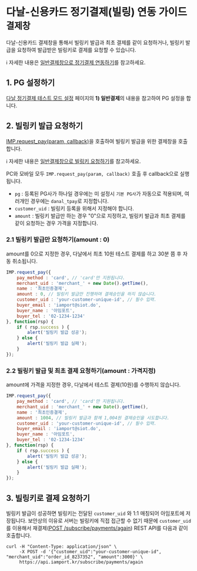 # 다날-신용카드 정기결제(빌링) 연동 가이드 `결제창`

다날-신용카드 결제창을 통해서 빌링키 발급과 최초 결제를 같이 요청하거나, 빌링키 발급을 요청하여 발급받은 빌링키로 결제를 요청할 수 있습니다.<Br />

ℹ️ 자세한 내용은 [일반결제창으로 정기결제 연동하기](https://docs.iamport.kr/implementation/subscription?lang=ko#issue-billing-b)를 참고하세요.


## 1. PG 설정하기  

<a href="https://guide.iamport.kr/4b665e59-9e49-4759-9515-e18288f0ba9d" target="_blank">다날 정기결제 테스트 모드 설정</a> 페이지의 **1) 일반결제**의 내용을 참고하여 PG 설정을 합니다.

## 2. 빌링키 발급 요청하기

[IMP.request_pay(param, callback)](https://docs.iamport.kr/tech/imp#request_pay)을 호출하여 빌링키 발급을 위한 결제창을 호출합니다.

ℹ️ 자세한 내용은 [일반결제창으로 빌링키 요청하기](https://docs.iamport.kr/implementation/subscription#issue-billing-b)를 참고하세요.

PC와 모바일 모두 `IMP.request_pay(param, callback)` 호출 후 callback으로 실행됩니다.

- `pg` : 등록된 PG사가 하나일 경우에는 미 설정시 `기본 PG사`가 자동으로 적용되며, 여러개인 경우에는 `danal_tpay`로 지정합니다.
- `customer_uid` : 빌링키 등록을 위해서 지정해야 합니다.
- `amount` : 빌링키 발급만 하는 경우 "0"으로 지정하고, 빌링키 발급과 최초 결제를 같이 요청하는 경우 가격을 지정합니다. 

### 2.1 빌링키 발급만 요청하기(amount : 0)  

amount를 0으로 지정한 경우, 다날에서 최초 10원 테스트 결제를 하고 30분 쯤 후 자동 취소됩니다.

```javascript
IMP.request_pay({
	pay_method : 'card', // 'card'만 지원됩니다.
	merchant_uid : 'merchant_' + new Date().getTime(),
	name : '최초인증결제',
	amount : 0, // 빌링키 발급만 진행하며 결제승인을 하지 않습니다.
	customer_uid : 'your-customer-unique-id', // 필수 입력.
	buyer_email : 'iamport@siot.do',
	buyer_name : '아임포트',
	buyer_tel : '02-1234-1234'
}, function(rsp) {
	if ( rsp.success ) {
		alert('빌링키 발급 성공');
	} else {
		alert('빌링키 발급 실패');
	}
});
```

### 2.2 빌링키 발급 및 최초 결제 요청하기(amount : 가격지정)  

amount에 가격을 지정한 경우, 다날에서 테스트 결제(10원)를 수행하지 않습니다.

```javascript
IMP.request_pay({
	pay_method : 'card', // 'card'만 지원됩니다.
	merchant_uid : 'merchant_' + new Date().getTime(),
	name : '최초인증결제',
	amount : 1004, // 빌링키 발급과 함께 1,004원 결제승인을 시도합니다.
	customer_uid : 'your-customer-unique-id', // 필수 입력.
	buyer_email : 'iamport@siot.do',
	buyer_name : '아임포트',
	buyer_tel : '02-1234-1234'
}, function(rsp) {
	if ( rsp.success ) {
		alert('빌링키 발급 성공');
	} else {
		alert('빌링키 발급 실패');
	}
});
```

## 3. 빌링키로 결제 요청하기

빌링키 발급이 성공하면 빌링키는 전달된 `customer_uid` 와 1:1 매칭되어 아임포트에 저장됩니다. 보안상의 이유로 서버는 빌링키에 직접 접근할 수 없기 때문에 `customer_uid`를 이용해서 재결제([POST /subscribe/payments/again](https://api.iamport.kr/#!/subscribe/again)) REST API를 다음과 같이 호출합니다.

```
curl -H "Content-Type: application/json" \   
     -X POST -d '{"customer_uid":"your-customer-unique-id", "merchant_uid":"order_id_8237352", "amount":3000}' \
     https://api.iamport.kr/subscribe/payments/again
```